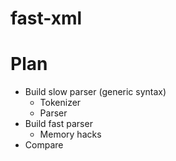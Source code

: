 # fast-xml

# Plan
- Build slow parser (generic syntax)
   - Tokenizer
   - Parser
- Build fast parser
   - Memory hacks
- Compare

